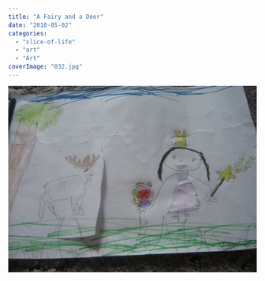 ```yaml
---
title: "A Fairy and a Deer"
date: "2010-05-02"
categories: 
  - "slice-of-life"
  - "art"
  - "Art"
coverImage: "032.jpg"
---
```


![](images/032.jpg)

